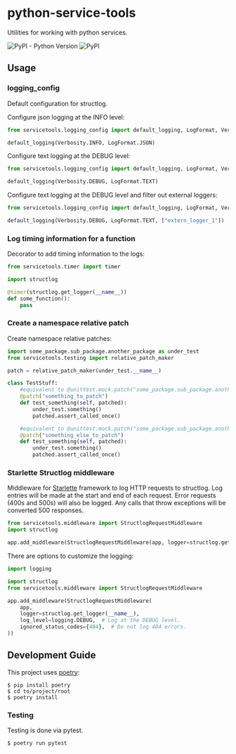 # python-service-tools

Utilities for working with python services.

![PyPI - Python Version](https://img.shields.io/pypi/pyversions/misc-utils-py) ![PyPI](https://img.shields.io/pypi/v/misc-utils-py.svg)

## Usage

### logging_config

Default configuration for structlog. 

Configure json logging at the INFO level:
```python
from servicetools.logging_config import default_logging, LogFormat, Verbosity

default_logging(Verbosity.INFO, LogFormat.JSON)
```

Configure text logging at the DEBUG level:
```python
from servicetools.logging_config import default_logging, LogFormat, Verbosity

default_logging(Verbosity.DEBUG, LogFormat.TEXT)
```

Configure text logging at the DEBUG level and filter out external loggers:
```python
from servicetools.logging_config import default_logging, LogFormat, Verbosity

default_logging(Verbosity.DEBUG, LogFormat.TEXT, ["extern_logger_1"])
```

### Log timing information for a function

Decorator to add timing information to the logs:
```python
from servicetools.timer import timer

import structlog

@timer(structlog.get_logger(__name__))
def some_function():
    pass
```

### Create a namespace relative patch

Create namespace relative patches:
```python
import some_package.sub_package.another_package as under_test
from servicetools.testing import relative_patch_maker

patch = relative_patch_maker(under_test.__name__)

class TestStuff:
    #equivalent to @unittest.mock.patch("some_package.sub_package.another_package.something_to_patch")
    @patch("something_to_patch")
    def test_something(self, patched):
        under_test.something()
        patched.assert_called_once()

    #equivalent to @unittest.mock.patch("some_package.sub_package.another_package.something_else_to_patch")
    @patch("something_else_to_patch")
    def test_something(self, patched):
        under_test.something()
        patched.assert_called_once()
```

### Starlette Structlog middleware 

Middleware for [Starlette](https://www.starlette.io/) framework to log HTTP 
requests to structlog. Log entries will be made at the start and end of
each request. Error requests (400s and 500s) will also be logged. Any 
calls that throw exceptions will be converted 500 responses.

```python
from servicetools.middleware import StructlogRequestMiddleware
import structlog

app.add_middleware(StructlogRequestMiddleware(app, logger=structlog.get_logger(__name__)))
```

There are options to customize the logging:

```python
import logging

import structlog
from servicetools.middleware import StructlogRequestMiddleware

app.add_middleware(StructlogRequestMiddleware(
    app,
    logger=structlog.get_logger(__name__),
    log_level=logging.DEBUG,  # Log at the DEBUG level.
    ignored_status_codes={404},  # Do not log 404 errors.
))
```

## Development Guide

This project uses [poetry](https://python-poetry.org/):

```
$ pip install poetry
$ cd to/project/root
$ poetry install
```

### Testing

Testing is done via pytest.

```
$ poetry run pytest
```